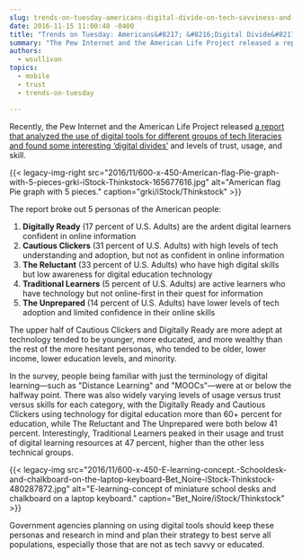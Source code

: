 ```yaml
---
slug: trends-on-tuesday-americans-digital-divide-on-tech-savviness-and-digital-learning
date: 2016-11-15 11:00:48 -0400
title: "Trends on Tuesday: Americans&#8217; &#8216;Digital Divide&#8217; on Tech Savviness and Digital Learning"
summary: "The Pew Internet and the American Life Project released a report recently that analyzed the use of digital tools for different groups of tech literacies."
authors:
  - wsullivan
topics:
  - mobile
  - trust
  - trends-on-tuesday

---
```


Recently, the Pew Internet and the American Life Project released [a report that analyzed the use of digital tools for different groups of tech literacies and found some interesting ‘digital divides’](http://www.pewinternet.org/2016/09/20/digital-readiness-gaps/) and levels of trust, usage, and skill.

{{< legacy-img-right src="2016/11/600-x-450-American-flag-Pie-graph-with-5-pieces-grki-iStock-Thinkstock-165677616.jpg" alt="American flag Pie graph with 5 pieces." caption="grki/iStock/Thinkstock" >}}

The report broke out 5 personas of the American people:

1. **Digitally Ready** (17 percent of U.S. Adults) are the ardent digital learners confident in online information
2. **Cautious Clickers** (31 percent of U.S. Adults) with high levels of tech understanding and adoption, but not as confident in online information
3. **The Reluctant** (33 percent of U.S. Adults) who have high digital skills but low awareness for digital education technology
4. **Traditional Learners** (5 percent of U.S. Adults) are active learners who have technology but not online-first in their quest for information
5. **The Unprepared** (14 percent of U.S. Adults) have lower levels of tech adoption and limited confidence in their online skills

The upper half of Cautious Clickers and Digitally Ready are more adept at technology tended to be younger, more educated, and more wealthy than the rest of the more hesitant personas, who tended to be older, lower income, lower education levels, and minority. 

In the survey, people being familiar with just the terminology of digital learning&mdash;such as "Distance Learning" and "MOOCs"&mdash;were at or below the halfway point. There was also widely varying levels of usage versus trust versus skills for each category, with the Digitally Ready and Cautious Clickers using technology for digital education more than 60+ percent for education, while The Reluctant and The Unprepared were both below 41 percent. Interestingly, Traditional Learners peaked in their usage and trust of digital learning resources at 47 percent, higher than the other less technical groups.

{{< legacy-img src="2016/11/600-x-450-E-learning-concept.-Schooldesk-and-chalkboard-on-the-laptop-keyboard-Bet_Noire-iStock-Thinkstock-480287872.jpg" alt="E-learning-concept of miniature school desks and chalkboard on a laptop keyboard." caption="Bet_Noire/iStock/Thinkstock" >}} 

Government agencies planning on using digital tools should keep these personas and research in mind and plan their strategy to best serve all populations, especially those that are not as tech savvy or educated.
